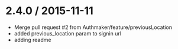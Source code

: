 
2.4.0 / 2015-11-11
==================

  * Merge pull request #2 from Authmaker/feature/previousLocation
  * added previous_location param to signin url
  * adding readme
